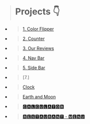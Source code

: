 > # Projects 👇

- > [1. Color Flipper ](./Javascript%20projects/Color%20Flipper/)

- > [2. Counter](./Javascript%20projects/Counter/)

- > [3. Our Reviews](./Javascript%20projects/Our%20Reviews/)

- > [4. Nav Bar](./Javascript%20projects/Navbar/)

- > [5. Side Bar](./Javascript%20projects/Side%20bar/)

- > [7.]
- > [Clock ](./Javascript%20projects/Clock/)

- > [Earth and Moon ](./Javascript%20projects/Earth%20and%20Moon%20around%20sun/)

- > [🅲🅰🅻🅲🆄🅻🅰🆃🅾🆁 ](./Javascript%20projects/Calculator/)

- > [ 🆁🅴🆂🆃🅰🆄🆁🅰🅽🆃 - 🅼🅴🅽🆄](./Javascript%20projects/Restaurant%20Menu/)
